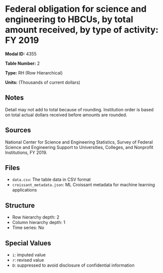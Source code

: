 # Federal obligation for science and engineering to HBCUs, by total amount received, by type of activity: FY 2019

**Modal ID:** 4355

**Table Number:** 2

**Type:** RH (Row Hierarchical)

**Units:** (Thousands of current dollars)

## Notes

Detail may not add to total because of rounding. Institution order is based on total actual dollars received before amounts are rounded.

## Sources

National Center for Science and Engineering Statistics, Survey of Federal Science and Engineering Support to Universities, Colleges, and Nonprofit Institutions, FY 2019.

## Files

- `data.csv`: The table data in CSV format
- `croissant_metadata.json`: ML Croissant metadata for machine learning applications

## Structure

- Row hierarchy depth: 2
- Column hierarchy depth: 1
- Time series: No

## Special Values

- `i`: imputed value
- `r`: revised value
- `D`: suppressed to avoid disclosure of confidential information
